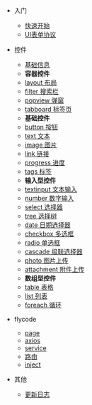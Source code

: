 <!-- * [入门](intro/) -->
* 入门

  * [快速开始](intro/quickstart)
  * [UI表单协议](intro/protocol)

* 控件
  * [基础信息](components/index)
  * **容器控件**
  * [layout 布局](components/layout)
  * [filter 搜索栏](components/filter)
  * [popview 弹窗](components/popview)
  * [tabboard 标签页](components/tabboard)
  * **基础控件**
  * [button 按钮](components/button)
  * [text 文本](components/text)
  * [image 图片](components/image)
  * [link 链接](components/link)
  * [progress 进度](components/progress)
  * [tags 标签](components/tags)
  * **输入型控件**
  * [textinput 文本输入](components/textinput)
  * [number 数字输入](components/number)
  * [select 选择器](components/select)
  * [tree 选择树](components/tree)
  * [date 日期选择器](components/date)
  * [checkbox 多选框](components/checkbox)
  * [radio 单选框](components/radio)
  * [cascade 级联选择器](components/cascade)
  * [photo 图片上传](components/photo)
  * [attachment 附件上传](components/attachment)
  * **数组型控件**
  * [table 表格](components/table)
  * [list 列表](components/list)
  * [foreach 循环](components/foreach)

* flycode
  * [page](flycode/page)
  * [axios](flycode/axios)
  * [service](flycode/service)
  * [路由](flycode/route)
  * [inject](flycode/inject)

* 其他
  * [更新日志](other/changelog)

